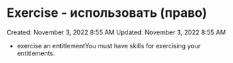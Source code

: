 # Exercise - использовать (право)

Created: November 3, 2022 8:55 AM
Updated: November 3, 2022 8:55 AM

- exercise an entitlementYou must have skills for exercising your entitlements.